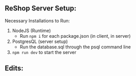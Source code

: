 ## ReShop Server Setup:

Necessary Installations to Run:
1. NodeJS (Runtime)
    - Run `npm i` for each package.json (in client, in server)
2. PostgresQL (server setup)
    - Run the database.sql through the psql command line
3. `npm run dev` to start the server

## Edits:

